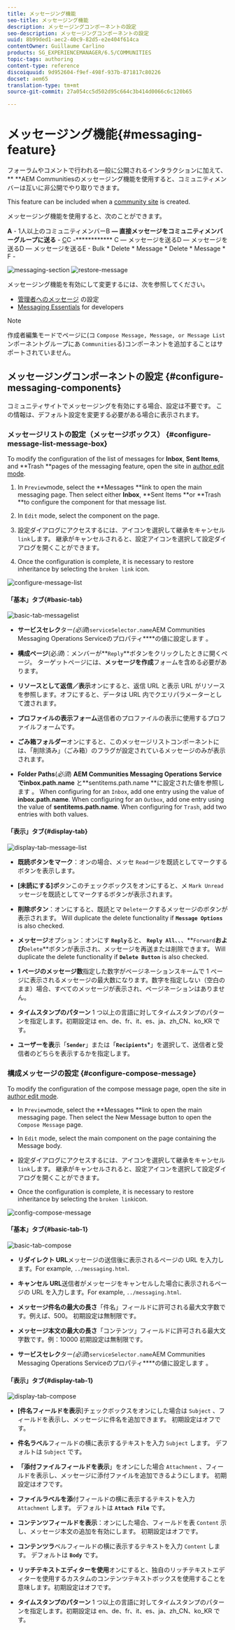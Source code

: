 ```yaml
---
title: メッセージング機能
seo-title: メッセージング機能
description: メッセージングコンポーネントの設定
seo-description: メッセージングコンポーネントの設定
uuid: 8b99ded1-aec2-40c9-82d5-e2e404f614ca
contentOwner: Guillaume Carlino
products: SG_EXPERIENCEMANAGER/6.5/COMMUNITIES
topic-tags: authoring
content-type: reference
discoiquuid: 9d952604-f9ef-498f-937b-871817c80226
docset: aem65
translation-type: tm+mt
source-git-commit: 27a054cc5d502d95c664c3b414d0066c6c120b65

---
```



# メッセージング機能{#messaging-feature}

フォーラムやコメントで行われる一般に公開されるインタラクションに加えて、** **AEM Communitiesのメッセージング機能を使用すると、コミュニティメンバーは互いに非公開でやり取りできます。

This feature can be included when a [community site](/help/communities/overview.md#communitiessites) is created.

メッセージング機能を使用すると、次のことができます。

**A** - 1人以上のコミュニティメンバーB **— 直接メッセージをコミュニティメンバーグループに送る** - [C](/help/communities/messaging.md#group-messaging)C -************ C — メッセージを送るD — メッセージを送るD — メッセージを送るE - Bulk * Delete * Message * Delete * Message * F -

![messaging-section](assets/messaging-section.png) ![restore-message](assets/restore-message.png)

メッセージング機能を有効にして変更するには、次を参照してください。

* [管理者へのメッセージ](/help/communities/messaging.md) の設定
* [Messaging Essentials](/help/communities/essentials-messaging.md) for developers

>[!NOTE]
>
>作成者編集モードでページに(コ `Compose Message, Message, or Message List` ンポーネントグループにあ `Communities`る)コンポーネントを追加することはサポートされていません。

## メッセージングコンポーネントの設定 {#configure-messaging-components}

コミュニティサイトでメッセージングを有効にする場合、設定は不要です。 この情報は、デフォルト設定を変更する必要がある場合に表示されます。

### メッセージリストの設定（メッセージボックス） {#configure-message-list-message-box}

To modify the configuration of the list of messages for **Inbox**, **Sent Items**, and **Trash **pages of the messaging feature, open the site in [author edit mode](/help/communities/sites-console.md#authoring-site-content).

1. In `Preview`mode, select the **Messages **link to open the main messaging page. Then select either **Inbox**, **Sent Items **or **Trash **to configure the component for that message list.

1. In `Edit` mode, select the component on the page.
1. 設定ダイアログにアクセスするには、アイコンを選択して継承をキャンセル `link`します。
継承がキャンセルされると、設定アイコンを選択して設定ダイアログを開くことができます。

1. Once the configuration is complete, it is necessary to restore inheritance by selecting the `broken link` icon.

![configure-message-list](assets/configure-message-list.png)

#### 「基本」タブ{#basic-tab}

![basic-tab-messagelist](assets/basic-tab-messagelist.png)

* **サービスセレク**&#x200B;ター&#x200B;*(必須*)`serviceSelector.name`AEM Communities Messaging Operations Serviceのプロパティ****の値に設定します [](/help/communities/messaging.md#messaging-operations-service)。

* **構成ページ**(必&#x200B;*須*)：メンバーが**`Reply`**ボタンをクリックしたときに開くページ。 ターゲットページには、**メッセージを作成**&#x200B;フォームを含める必要があります。

* **リソースとして返信／表示**&#x200B;オンにすると、返信 URL と表示 URL がリソースを参照します。オフにすると、データは URL 内でクエリパラメーターとして渡されます。

* **プロファイルの表示フォーム**&#x200B;送信者のプロファイルの表示に使用するプロファイルフォームです。

* **ごみ箱フォルダー**&#x200B;オンにすると、このメッセージリストコンポーネントには、「削除済み」（ごみ箱）のフラグが設定されているメッセージのみが表示されます。

* **Folder Paths**(*必須*) **AEM Communities Messaging Operations Serviceでinbox.path.name** と**sentitems.path.name **に設定された値を参照します [](/help/communities/messaging.md#messaging-operations-service)。 When configuring for an `Inbox`, add one entry using the value of **inbox.path.name**. When configuring for an `Outbox`, add one entry using the value of **sentitems.path.name**. When configuring for `Trash`, add two entries with both values.

#### 「表示」タブ{#display-tab}

![display-tab-message-list](assets/display-tab-message-list.png)

* **既読ボタンをマーク**：オンの場合、メッセ `Read`ージを既読としてマークするボタンを表示します。

* **[未読にする]ボ**&#x200B;タンこのチェックボックスをオンにすると、メ `Mark Unread` ッセージを既読としてマークするボタンが表示されます。

* **削除ボタン**：オンにすると、既読とマ `Delete`ークするメッセージのボタンが表示されます。 Will duplicate the delete functionality if **`Message Options`** is also checked.

* **メッセージ**&#x200B;オプション：オンにす **`Reply`**&#x200B;ると、 **`Reply All`**、、、**`Forward`**および**`Delete`**ボタンが表示され、メッセージを再送または削除できます。 Will duplicate the delete functionality if **`Delete Button`** is also checked.

* **1 ページのメッセージ数**&#x200B;指定した数字がページネーションスキームで 1 ページに表示されるメッセージの最大数になります。数字を指定しない（空白のまま）場合、すべてのメッセージが表示され、ページネーションはありません。

* **タイムスタンプのパターン** 1 つ以上の言語に対してタイムスタンプのパターンを指定します。初期設定は en、de、fr、it、es、ja、zh_CN、ko_KR です。

* **ユーザーを表**&#x200B;示「**`Sender`**」または「**`Recipients`***」を選択して、送信者と受信者のどちらを表示するかを指定します。

### 構成メッセージの設定 {#configure-compose-message}

To modify the configuration of the compose message page, open the site in [author edit mode](/help/communities/sites-console.md#authoring-site-content).

* In `Preview`mode, select the **Messages **link to open the main messaging page. Then select the New Message button to open the `Compose Message` page.

* In `Edit` mode, select the main component on the page containing the Message body.
* 設定ダイアログにアクセスするには、アイコンを選択して継承をキャンセル `link`します。
継承がキャンセルされると、設定アイコンを選択して設定ダイアログを開くことができます。

* Once the configuration is complete, it is necessary to restore inheritance by selecting the `broken link`icon.

![config-compose-message](assets/config-compose-message.png)

#### 「基本」タブ{#basic-tab-1}

![basic-tab-compose](assets/basic-tab-compose.png)

* **リダイレクト URL**&#x200B;メッセージの送信後に表示されるページの URL を入力します。For example, `../messaging.html`.

* **キャンセル URL**&#x200B;送信者がメッセージをキャンセルした場合に表示されるページの URL を入力します。For example, `../messaging.html`.

* **メッセージ件名の最大の長さ**「件名」フィールドに許可される最大文字数です。例えば、500。 初期設定は無制限です。

* **メッセージ本文の最大の長さ**「コンテンツ」フィールドに許可される最大文字数です。例：10000 初期設定は無制限です。

* **サービスセレク**&#x200B;ター&#x200B;*(必須*)`serviceSelector.name`AEM Communities Messaging Operations Serviceのプロパティ****の値に設定します [](/help/communities/messaging.md#messaging-operations-service)。

#### 「表示」タブ{#display-tab-1}

![display-tab-compose](assets/display-tab-compose.png)

* **[件名フィールドを表示**]チェックボックスをオンにした場合は `Subject` 、フィールドを表示し、メッセージに件名を追加できます。 初期設定はオフです。

* **件名ラベル**&#x200B;フィールドの横に表示するテキストを入力 `Subject` します。 デフォルトは `Subject` です。

* **「添付ファイルフィールドを表示**」をオンにした場合 `Attachment` 、フィールドを表示し、メッセージに添付ファイルを追加できるようにします。 初期設定はオフです。

* **ファイルラベルを添**&#x200B;付フィールドの横に表示するテキストを入力 `Attachment` します。 デフォルトは **`Attach File`** です。

* **コンテンツフィールドを表示**：オンにした場合、フィールドを表 `Content` 示し、メッセージ本文の追加を有効にします。 初期設定はオフです。

* **コンテンツラ**&#x200B;ベルフィールドの横に表示するテキストを入力 `Content` します。 デフォルトは **`Body`** です。

* **リッチテキストエディターを使用**&#x200B;オンにすると、独自のリッチテキストエディターを使用するカスタムのコンテンツテキストボックスを使用することを意味します。初期設定はオフです。

* **タイムスタンプのパターン** 1 つ以上の言語に対してタイムスタンプのパターンを指定します。初期設定は en、de、fr、it、es、ja、zh_CN、ko_KR です。

